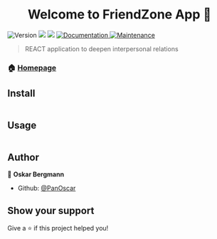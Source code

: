 <h1 align="center">Welcome to FriendZone App 👋</h1>
<p>
  <img alt="Version" src="https://img.shields.io/badge/version-1.0.0-blue.svg?cacheSeconds=2592000" />
  <img src="https://img.shields.io/badge/npm-%3E%3D5.5.0-blue.svg" />
  <img src="https://img.shields.io/badge/node-%3E%3D9.3.0-blue.svg" />
  <a href="https://github.com/PanOscar/FriendZone-App#readme" target="_blank">
    <img alt="Documentation" src="https://img.shields.io/badge/documentation-yes-brightgreen.svg" />
  </a>
  <a href="https://github.com/PanOscar/FriendZone-App/graphs/commit-activity" target="_blank">
    <img alt="Maintenance" src="https://img.shields.io/badge/Maintained%3F-yes-green.svg" />
  </a>
</p>

> REACT application to deepen interpersonal relations

### 🏠 [Homepage](https://github.com/PanOscar/FriendZone-App)


## Install

```

```

## Usage

```

```

## Author

👤 **Oskar Bergmann**

* Github: [@PanOscar](https://github.com/PanOscar)

## Show your support

Give a ⭐️ if this project helped you!
